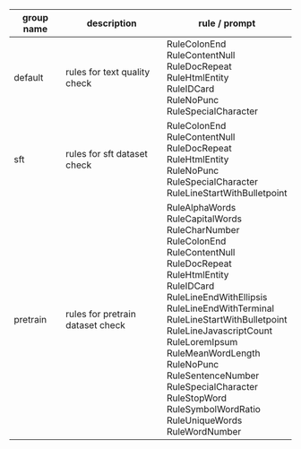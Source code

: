 | group name | description                      | rule / prompt                                                                                                                                                  |
| ---------- | -------------------------------- | -------------------------------------------------------------------------------------------------------------------------------------------------------------- |
| default    | rules for text quality check     | RuleColonEnd<br/> RuleContentNull<br/> RuleDocRepeat<br/> RuleHtmlEntity<br/> RuleIDCard<br/> RuleNoPunc<br/> RuleSpecialCharacter<br/>                        |
| sft        | rules for sft dataset check      | RuleColonEnd<br/> RuleContentNull<br/> RuleDocRepeat<br/> RuleHtmlEntity<br/> RuleNoPunc<br/> RuleSpecialCharacter<br/> RuleLineStartWithBulletpoint<br/>      |
| pretrain   | rules for pretrain dataset check | RuleAlphaWords<br/> RuleCapitalWords<br/> RuleCharNumber<br/> RuleColonEnd<br/> RuleContentNull<br/> RuleDocRepeat<br/> RuleHtmlEntity<br/> RuleIDCard<br/> RuleLineEndWithEllipsis<br/> RuleLineEndWithTerminal<br/> RuleLineStartWithBulletpoint<br/> RuleLineJavascriptCount<br/> RuleLoremIpsum<br/> RuleMeanWordLength<br/> RuleNoPunc<br/> RuleSentenceNumber<br/> RuleSpecialCharacter<br/> RuleStopWord<br/> RuleSymbolWordRatio<br/> RuleUniqueWords<br/> RuleWordNumber<br/> |

